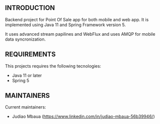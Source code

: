 INTRODUCTION
------------
Backend project for Point Of Sale app for both mobile and web app. It is implemented using Java 11 and Spring Framework version 5. 

It uses advanced stream papilines and WebFlux and uses AMQP for mobile data syncronization.

REQUIREMENTS
------------
This projects requires the following tecnologies:

 * Java 11 or later
 * Spring 5

MAINTAINERS
-----------
Current maintainers:
 * Judiao Mbaua (https://www.linkedin.com/in/judiao-mbaua-56b39946/)
